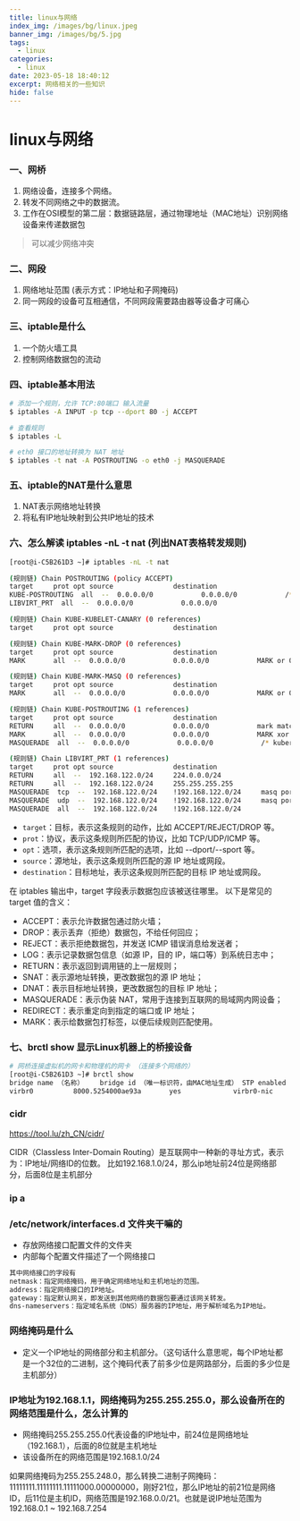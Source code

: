 ```yaml
---
title: linux与网络
index_img: /images/bg/linux.jpeg
banner_img: /images/bg/5.jpg
tags:
  - linux
categories:
  - linux
date: 2023-05-18 18:40:12
excerpt: 网络相关的一些知识
hide: false
---
```


# linux与网络

### 一、网桥

1. 网络设备，连接多个网络。
2. 转发不同网络之中的数据流。
3. 工作在OSI模型的第二层：数据链路层，通过物理地址（MAC地址）识别网络设备来传递数据包

> 可以减少网络冲突

### 二、网段

1. 网络地址范围 (表示方式：IP地址和子网掩码)
2. 同一网段的设备可互相通信，不同网段需要路由器等设备才可痛心


### 三、iptable是什么

1. 一个防火墙工具
2. 控制网络数据包的流动

### 四、iptable基本用法

``` bash
# 添加一个规则，允许 TCP:80端口 输入流量
$ iptables -A INPUT -p tcp --dport 80 -j ACCEPT

# 查看规则
$ iptables -L

# eth0 接口的地址转换为 NAT 地址
$ iptables -t nat -A POSTROUTING -o eth0 -j MASQUERADE
```

### 五、iptable的NAT是什么意思

1. NAT表示网络地址转换
2. 将私有IP地址映射到公共IP地址的技术

### 六、怎么解读 iptables -nL -t nat (列出NAT表格转发规则)

``` bash
[root@i-C5B261D3 ~]# iptables -nL -t nat

(规则链) Chain POSTROUTING (policy ACCEPT)
target     prot opt source               destination         
KUBE-POSTROUTING  all  --  0.0.0.0/0            0.0.0.0/0            /* kubernetes postrouting rules */
LIBVIRT_PRT  all  --  0.0.0.0/0            0.0.0.0/0           

(规则链) Chain KUBE-KUBELET-CANARY (0 references)
target     prot opt source               destination         

(规则链) Chain KUBE-MARK-DROP (0 references)
target     prot opt source               destination         
MARK       all  --  0.0.0.0/0            0.0.0.0/0            MARK or 0x8000

(规则链) Chain KUBE-MARK-MASQ (0 references)
target     prot opt source               destination         
MARK       all  --  0.0.0.0/0            0.0.0.0/0            MARK or 0x4000

(规则链) Chain KUBE-POSTROUTING (1 references)
target     prot opt source               destination         
RETURN     all  --  0.0.0.0/0            0.0.0.0/0            mark match ! 0x4000/0x4000
MARK       all  --  0.0.0.0/0            0.0.0.0/0            MARK xor 0x4000
MASQUERADE  all  --  0.0.0.0/0            0.0.0.0/0            /* kubernetes service traffic requiring SNAT */ random-fully

(规则链) Chain LIBVIRT_PRT (1 references)
target     prot opt source               destination         
RETURN     all  --  192.168.122.0/24     224.0.0.0/24        
RETURN     all  --  192.168.122.0/24     255.255.255.255     
MASQUERADE  tcp  --  192.168.122.0/24    !192.168.122.0/24     masq ports: 1024-65535
MASQUERADE  udp  --  192.168.122.0/24    !192.168.122.0/24     masq ports: 1024-65535
MASQUERADE  all  --  192.168.122.0/24    !192.168.122.0/24    

```
- `target`：目标，表示这条规则的动作，比如 ACCEPT/REJECT/DROP 等。
- `prot`：协议，表示这条规则所匹配的协议，比如 TCP/UDP/ICMP 等。
- `opt`：选项，表示这条规则所匹配的选项，比如 --dport/--sport 等。
- `source`：源地址，表示这条规则所匹配的源 IP 地址或网段。
- `destination`：目标地址，表示这条规则所匹配的目标 IP 地址或网段。

在 iptables 输出中，target 字段表示数据包应该被送往哪里。
  以下是常见的 target 值的含义：
  - ACCEPT：表示允许数据包通过防火墙；
  - DROP：表示丢弃（拒绝）数据包，不给任何回应；
  - REJECT：表示拒绝数据包，并发送 ICMP 错误消息给发送者；
  - LOG：表示记录数据包信息（如源 IP，目的 IP，端口等）到系统日志中；
  - RETURN：表示返回到调用链的上一层规则；
  - SNAT：表示源地址转换，更改数据包的源 IP 地址；
  - DNAT：表示目标地址转换，更改数据包的目标 IP 地址；
  - MASQUERADE：表示伪装 NAT，常用于连接到互联网的局域网内网设备；
  - REDIRECT：表示重定向到指定的端口或 IP 地址；
  - MARK：表示给数据包打标签，以便后续规则匹配使用。

### 七、brctl show 显示Linux机器上的桥接设备
``` bash
# 网桥连接虚拟机的网卡和物理机的网卡 （连接多个网络的）
[root@i-C5B261D3 ~]# brctl show
bridge name （名称）    bridge id （唯一标识符，由MAC地址生成） STP enabled （防止桥环路协议是否启用）   interfaces （该bridge下所连接的接口）
virbr0          8000.5254000ae93a       yes             virbr0-nic
```

### cidr

https://tool.lu/zh_CN/cidr/

CIDR（Classless Inter-Domain Routing）是互联网中一种新的寻址方式，表示为：IP地址/网络ID的位数。
比如192.168.1.0/24，那么ip地址前24位是网络部分，后面8位是主机部分

### ip a

### /etc/network/interfaces.d 文件夹干嘛的

- 存放网络接口配置文件的文件夹
- 内部每个配置文件描述了一个网络接口

``` txt
其中网络接口的字段有
netmask：指定网络掩码，用于确定网络地址和主机地址的范围。
address：指定网络接口的IP地址。
gateway：指定默认网关，即发送到其他网络的数据包要通过该网关转发。
dns-nameservers：指定域名系统（DNS）服务器的IP地址，用于解析域名为IP地址。
```

### 网络掩码是什么

- 定义一个IP地址的网络部分和主机部分。（这句话什么意思呢，每个IP地址都是一个32位的二进制，这个掩码代表了前多少位是网路部分，后面的多少位是主机部分）

### IP地址为192.168.1.1，网络掩码为255.255.255.0，那么设备所在的网络范围是什么，怎么计算的

- 网络掩码255.255.255.0代表设备的IP地址中，前24位是网络地址（192.168.1），后面的8位就是主机地址
- 该设备所在的网络范围是192.168.1.0/24

如果网络掩码为255.255.248.0，那么转换二进制子网掩码：11111111.11111111.11111000.00000000，刚好21位，那么IP地址的前21位是网络ID，后11位是主机ID，网络范围是192.168.0.0/21。也就是说IP地址范围为192.168.0.1 ~ 192.168.7.254


